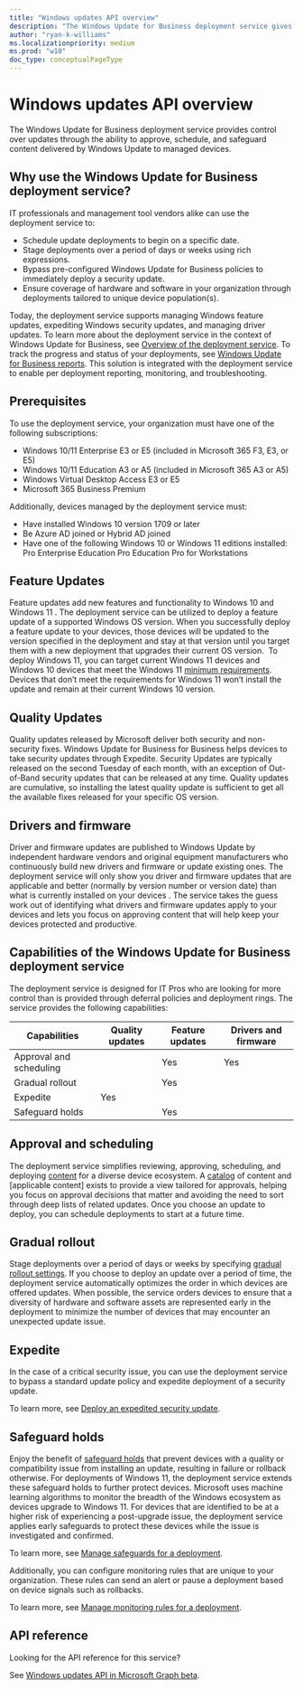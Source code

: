 ```yaml
---
title: "Windows updates API overview"
description: "The Windows Update for Business deployment service gives control to your organization over the updates offered to your devices."
author: "ryan-k-williams"
ms.localizationpriority: medium
ms.prod: "w10"
doc_type: conceptualPageType
---
```


# Windows updates API overview

The Windows Update for Business deployment service provides control over updates through the ability to approve, schedule, and safeguard content delivered by Windows Update to managed devices.

## Why use the Windows Update for Business deployment service?

IT professionals and management tool vendors alike can use the deployment service to:
* Schedule update deployments to begin on a specific date.
* Stage deployments over a period of days or weeks using rich expressions.
* Bypass pre-configured Windows Update for Business policies to immediately deploy a security update.
* Ensure coverage of hardware and software in your organization through deployments tailored to unique device population(s).

Today, the deployment service supports managing Windows feature updates, expediting Windows security updates, and managing driver updates. To learn more about the deployment service in the context of Windows Update for Business, see [Overview of the deployment service](/windows/deployment/update/deployment-service-overview). To track the progress and status of your deployments, see [Windows Update for Business reports](/windows/deployment/update/wufb-reports-overview). This solution is  integrated with the deployment service to enable per deployment reporting, monitoring, and troubleshooting.

## Prerequisites

To use the deployment service, your organization must have one of the following subscriptions:
* Windows 10/11 Enterprise E3 or E5 (included in Microsoft 365 F3, E3, or E5)
* Windows 10/11 Education A3 or A5 (included in Microsoft 365 A3 or A5)
* Windows Virtual Desktop Access E3 or E5
* Microsoft 365 Business Premium

Additionally, devices managed by the deployment service must:
* Have installed Windows 10 version 1709 or later
* Be Azure AD joined or Hybrid AD joined
* Have one of the following Windows 10 or Windows 11 editions installed:
    Pro
    Enterprise
    Education
    Pro Education
    Pro for Workstations

## Feature Updates

Feature updates add new features and functionality to Windows 10 and Windows 11 . The deployment service can be utilized to deploy a feature update of a supported Windows OS version. When you successfully deploy a feature update to your devices, those devices will be updated to the version specified in the deployment and stay at that version until you target them with a new deployment that upgrades their current OS version.  To deploy Windows 11, you can target current Windows 11 devices and Windows 10 devices that meet the Windows 11 [minimum requirements](https://blogs.windows.com/windows-insider/2021/06/28/update-on-windows-11-minimum-system-requirements/). Devices that don’t meet the requirements for Windows 11 won’t install the update and remain at their current Windows 10 version.

## Quality Updates

Quality updates released by Microsoft deliver both security and non-security fixes. Windows Update for Business for Business helps devices to take security updates through Expedite. Security Updates are typically released on the second Tuesday of each month, with an exception of Out-of-Band security updates that can be released at any time. Quality updates are cumulative, so installing the latest quality update is sufficient to get all the available fixes released for your specific OS version.

## Drivers and firmware

Driver and firmware updates are published to Windows Update by independent hardware vendors and original equipment manufacturers who continuously build new drivers and firmware or update existing ones.  The deployment service will only show you driver and firmware updates that are applicable and better (normally by version number or version date) than what is currently installed on your devices .  The service takes the guess work out of identifying what drivers and firmware updates apply to your devices and lets you focus on approving content that will help keep your devices protected and productive.

## Capabilities of the Windows Update for Business deployment service

The deployment service is designed for IT Pros who are looking for more control than is provided through deferral policies and deployment rings. The service provides the following capabilities:

|Capabilities | Quality updates | Feature updates | Drivers and firmware|
|---|---|---|---|
|Approval and scheduling | | Yes | Yes |
|Gradual rollout | | Yes | |
|Expedite | Yes | | |
|Safeguard holds| | Yes | |

## Approval and scheduling

The deployment service simplifies reviewing, approving, scheduling, and deploying [content](/graph/api/resources/windowsupdates-catalogcontent) for a diverse device ecosystem. A [catalog](/graph/api/resources/windowsupdates-catalog) of content and [applicable content] exists to provide a view tailored for approvals, helping you focus on approval decisions that matter and avoiding the need to sort through deep lists of related updates.  Once you choose an update to deploy, you can schedule deployments to start at a future time.

## Gradual rollout

Stage deployments over a period of days or weeks by specifying [gradual rollout settings](/graph/api/resources/windowsupdates-gradualrolloutsettings). If you choose to deploy an update over a period of time, the deployment service automatically optimizes the order in which devices are offered updates. When possible, the service orders devices to ensure that a diversity of hardware and software assets are represented early in the deployment to minimize the number of devices that may encounter an unexpected update issue.

## Expedite

In the case of a critical security issue, you can use the deployment service to bypass a standard update policy and expedite deployment of a security update.

To learn more, see [Deploy an expedited security update](windowsupdates-deploy-expedited-update.md).

## Safeguard holds

Enjoy the benefit of [safeguard holds](/windows/deployment/update/safeguard-holds) that prevent devices with a quality or compatibility issue from installing an update, resulting in failure or rollback otherwise. For deployments of Windows 11, the deployment service extends these safeguard holds to further protect devices. Microsoft uses machine learning algorithms to monitor the breadth of the Windows ecosystem as devices upgrade to Windows 11. For devices that are identified to be at a higher risk of experiencing a post-upgrade issue, the deployment service applies early safeguards to protect these devices while the issue is investigated and confirmed.

To learn more, see [Manage safeguards for a deployment](windowsupdates-manage-safeguards.md).

Additionally, you can configure monitoring rules that are unique to your organization. These rules can send an alert or pause a deployment based on device signals such as rollbacks.

To learn more, see [Manage monitoring rules for a deployment](windowsupdates-manage-monitoring-rules.md).

## API reference

Looking for the API reference for this service?

See [Windows updates API in Microsoft Graph beta](/graph/api/resources/adminwindowsupdates?view=graph-rest-beta&preserve-view=true).

